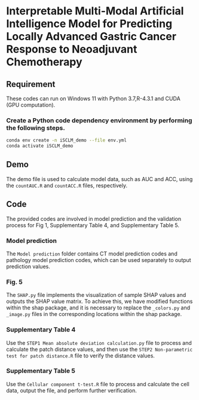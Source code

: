 # Interpretable Multi-Modal Artificial Intelligence Model for Predicting Locally Advanced Gastric Cancer Response to Neoadjuvant Chemotherapy

## Requirement
These codes can run on Windows 11 with Python 3.7,R-4.3.1 and CUDA (GPU computation).

### Create a Python code dependency environment by performing the following steps.
```bash
conda env create -n iSCLM_demo --file env.yml
conda activate iSCLM_demo
```

## Demo
The demo file is used to calculate model data, such as AUC and ACC, using the `countAUC.R` and `countACC.R` files, respectively.

## Code
The provided codes are involved in model prediction and the validation process for Fig 1, Supplementary Table 4, and Supplementary Table 5.

### Model prediction
The `Model prediction` folder contains CT model prediction codes and pathology model prediction codes, which can be used separately to output prediction values.

### Fig. 5
The `SHAP.py` file implements the visualization of sample SHAP values and outputs the SHAP value matrix. To achieve this, we have modified functions within the shap package, and it is necessary to replace the `_colors.py` and `_image.py` files in the corresponding locations within the shap package.

### Supplementary Table 4
Use the `STEP1 Mean absolute deviation calculation.py` file to process and calculate the patch distance values, and then use the `STEP2 Non-parametric test for patch distance.R` file to verify the distance values.

### Supplementary Table 5
Use the `Cellular component t-test.R` file to process and calculate the cell data, output the file, and perform further verification.
